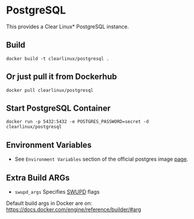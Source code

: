 PostgreSQL
==========
This provides a Clear Linux* PostgreSQL instance.

Build
-----
```
docker build -t clearlinux/postgresql .
```

Or just pull it from Dockerhub
---------------------------
```
docker pull clearlinux/postgresql
```

Start PostgreSQL Container
-----------------------
```
docker run -p 5432:5432 -e POSTGRES_PASSWORD=secret -d clearlinux/postgresql
```

Environment Variables
---------------------
- See ``Environment Variables`` section of the official postgres image [page](https://hub.docker.com/_/postgres).

Extra Build ARGs
----------------
- ``swupd_args`` Specifies [SWUPD](https://clearlinux.org/documentation/swupdate_how_to_run_the_updater.html) flags

Default build args in Docker are on: https://docs.docker.com/engine/reference/builder/#arg
